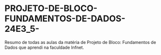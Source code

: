 # PROJETO-DE-BLOCO-FUNDAMENTOS-DE-DADOS-24E3_5-
Resumo de todas as aulas da matéria de Projeto de Bloco: Fundamentos de Dados que aprendi na faculdade Infnet.
